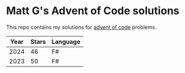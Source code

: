 # Matt G's Advent of Code solutions

This repo contains my solutions for [advent of code](https://adventofcode.com/) problems.

| Year | Stars | Language |
| ---- | ----- | -------- |
| 2024 | 46    | F#       |
| 2023 | 50    | F#       |
